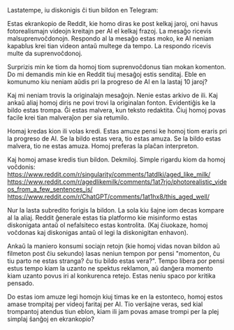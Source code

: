 Lastatempe, iu diskonigis ĉi tiun bildon en Telegram:

Estas ekrankopio de Reddit, kie homo diras ke post kelkaj jaroj, oni havus fotorealismajn videojn kreitajn per AI el kelkaj frazoj. La mesaĝo ricevis malsuprenvoĉdonojn. Respondo al la mesaĝo estas moko, ke AI neniam kapablus krei tian videon antaŭ multege da tempo. La respondo ricevis multe da suprenvoĉdonoj.

Surprizis min ke tiom da homoj tiom suprenvoĉdonus tian mokan komenton. Do mi demandis min kie en Reddit tiuj mesaĝoj estis senditaj. Eble en komunumo kiu neniam aŭdis pri la progreso de AI en la lastaj 10 jaroj?

Kaj mi neniam trovis la originalajn mesaĝojn. Nenie estas arkivo de ili. Kaj ankaŭ aliaj homoj diris ne povi trovi la originalan fonton. Evidentiĝis ke la bildo estas trompa. Ĝi estas malvera, kun teksto redaktita. Ĉiuj homoj povas facile krei tian malveraĵon per sia retumilo.

Homaj kredas kion ili volas kredi. Estas amuze pensi ke homoj tiom eraris pri la progreso de AI. Se la bildo estas vera, tio estas amuza. Se la bildo estas malvera, tio ne estas amuza. Homoj preferas la plaĉan interpreton.

Kaj homoj amase kredis tiun bildon. Dekmiloj. Simple rigardu kiom da homoj voĉdonis:
https://www.reddit.com/r/singularity/comments/1atdlki/aged_like_milk/
https://www.reddit.com/r/agedlikemilk/comments/1at7rjo/photorealistic_videos_from_a_few_sentences_is/
https://www.reddit.com/r/ChatGPT/comments/1at1hx8/this_aged_well/

Nur la lasta subredito forigis la bildon. La sola kiu ŝajne iom decas kompare al la aliaj. Reddit ĝenerale estas tia platformo kie misinformo estas diskonigata antaŭ ol nefalsiteco estas kontrolita. (Kaj ĉiuokaze, homoj voĉdonas kaj diskonigas antaŭ ol legi la diskonigitan enhavon).

Ankaŭ la maniero konsumi sociajn retojn (kie homoj vidas novan bildon aŭ filmeton post ĉiu sekundo) lasas neniun tempon por pensi "momenton, ĉu tiu parto ne estas stranga? ĉu tiu bildo estas vera?". Tempo libera por pensi estus tempo kiam la uzanto ne spektus reklamon, aŭ danĝera momento kiam uzanto povus iri al konkurenca retejo. Estas neniu spaco por kritika pensado.

Do estas iom amuze legi homojn kiuj timas ke en la estonteco, homoj estos amase trompitaj per videoj faritaj per AI. Tio verŝajne veras, sed kial trompantoj atendus tiun eblon, kiam ili jam povas amase trompi per la plej simplaj ŝanĝoj en ekrankopio?